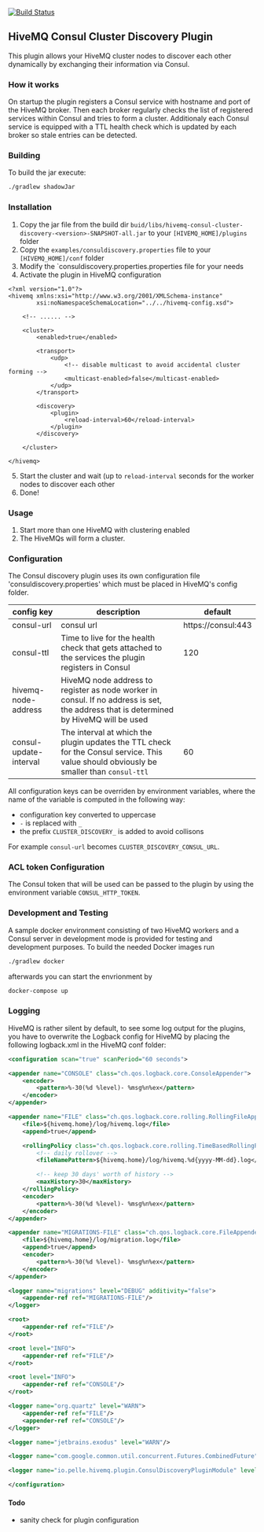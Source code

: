 [![Build Status](https://travis-ci.org/pellepelster/hivemq-consul-cluster-discovery.svg?branch=master)](https://travis-ci.org/pellepelster/hivemq-consul-cluster-discovery)

## HiveMQ Consul Cluster Discovery Plugin

This plugin allows your HiveMQ cluster nodes to discover each other dynamically by exchanging their information via
Consul.

### How it works

On startup the plugin registers a Consul service with hostname and port of the HiveMQ broker. Then each broker regularly
checks the list of registered services within Consul and tries to form a cluster. Additionaly each Consul service is
equipped with a TTL health check which is updated by each broker so stale entries can be detected.

### Building

To build the jar execute:

```sh
./gradlew shadowJar
```

### Installation

1. Copy the jar file from the build dir `buid/libs/hivemq-consul-cluster-discovery-<version>-SNAPSHOT-all.jar` to your `[HIVEMQ_HOME]/plugins` folder
2. Copy the `examples/consuldiscovery.properties` file to your `[HIVEMQ_HOME]/conf` folder
3. Modify the `consuldiscovery.properties.properties file for your needs
4. Activate the plugin in HiveMQ configuration

```
<?xml version="1.0"?>
<hivemq xmlns:xsi="http://www.w3.org/2001/XMLSchema-instance"
        xsi:noNamespaceSchemaLocation="../../hivemq-config.xsd">

    <!-- ...... -->

    <cluster>
        <enabled>true</enabled>

        <transport>
            <udp>
                <!-- disable multicast to avoid accidental cluster forming -->
                <multicast-enabled>false</multicast-enabled>
            </udp>
        </transport>

        <discovery>
            <plugin>
                <reload-interval>60</reload-interval>
            </plugin>
        </discovery>

    </cluster>

</hivemq>
```

5. Start the cluster and wait (up to `reload-interval` seconds for the worker nodes to discover each other
6. Done!

### Usage

1. Start more than one HiveMQ with clustering enabled
2. The HiveMQs will form a cluster.


### Configuration

The Consul discovery plugin uses its own configuration file 'consuldiscovery.properties' which must be placed in HiveMQ's config folder.

| config key | description | default |
|------------|--------------|--------|
| consul-url| consul url | https://consul:443|
| consul-ttl | Time to live for the health check that gets attached to the services the plugin registers in Consul | 120 |
| hivemq-node-address | HiveMQ node address to register as node worker  in consul. If no address is set, the address that is determined by HiveMQ will be used | <none>|
| consul-update-interval | The interval at which the plugin updates the TTL check for the Consul service. This value should obviously be smaller than `consul-ttl`  | 60 |

All configuration keys can be overriden by environment variables, where the name of the variable is computed in the following way:

* configuration key converted to uppercase
* `-` is replaced with `_`
* the prefix `CLUSTER_DISCOVERY_` is added to avoid collisons

For example `consul-url` becomes `CLUSTER_DISCOVERY_CONSUL_URL`.

### ACL token Configuration

The Consul token that will be used can be passed to the plugin by using the environment variable `CONSUL_HTTP_TOKEN`.

### Development and Testing

A sample docker environment consisting of two HiveMQ workers and a Consul server in development mode is provided for
testing and development purposes. To build the needed Docker images run

```sh
./gradlew docker
```

afterwards you can start the envrionment by

```sh
docker-compose up
```

### Logging

HiveMQ is rather silent by default, to see some log output for the plugins, you have to overwrite the Logback config for
HiveMQ by placing the following logback.xml in the HiveMQ conf folder:

```xml
<configuration scan="true" scanPeriod="60 seconds">

<appender name="CONSOLE" class="ch.qos.logback.core.ConsoleAppender">
    <encoder>
        <pattern>%-30(%d %level)- %msg%n%ex</pattern>
    </encoder>
</appender>

<appender name="FILE" class="ch.qos.logback.core.rolling.RollingFileAppender">
    <file>${hivemq.home}/log/hivemq.log</file>
    <append>true</append>

    <rollingPolicy class="ch.qos.logback.core.rolling.TimeBasedRollingPolicy">
        <!-- daily rollover -->
        <fileNamePattern>${hivemq.home}/log/hivemq.%d{yyyy-MM-dd}.log</fileNamePattern>

        <!-- keep 30 days' worth of history -->
        <maxHistory>30</maxHistory>
    </rollingPolicy>
    <encoder>
        <pattern>%-30(%d %level)- %msg%n%ex</pattern>
    </encoder>
</appender>

<appender name="MIGRATIONS-FILE" class="ch.qos.logback.core.FileAppender">
    <file>${hivemq.home}/log/migration.log</file>
    <append>true</append>
    <encoder>
        <pattern>%-30(%d %level)- %msg%n%ex</pattern>
    </encoder>
</appender>

<logger name="migrations" level="DEBUG" additivity="false">
    <appender-ref ref="MIGRATIONS-FILE"/>
</logger>

<root>
    <appender-ref ref="FILE"/>
</root>

<root level="INFO">
    <appender-ref ref="FILE"/>
</root>

<root level="INFO">
    <appender-ref ref="CONSOLE"/>
</root>

<logger name="org.quartz" level="WARN">
    <appender-ref ref="FILE"/>
    <appender-ref ref="CONSOLE"/>
</logger>

<logger name="jetbrains.exodus" level="WARN"/>

<logger name="com.google.common.util.concurrent.Futures.CombinedFuture" level="OFF"/>

<logger name="io.pelle.hivemq.plugin.ConsulDiscoveryPluginModule" level="DEBUG"/>

</configuration>
```
#### Todo

* sanity check for plugin configuration
